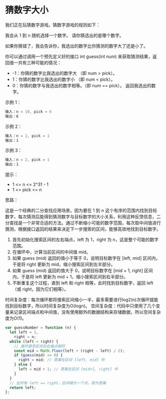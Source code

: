 # 猜数字大小

我们正在玩猜数字游戏。猜数字游戏的规则如下：

我会从 1 到 n 随机选择一个数字。 请你猜选出的是哪个数字。

如果你猜错了，我会告诉你，我选出的数字比你猜测的数字大了还是小了。

你可以通过调用一个预先定义好的接口 int guess(int num) 来获取猜测结果，返回值一共有三种可能的情况：

- -1：你猜的数字比我选出的数字大 （即 num > pick）。
- 1：你猜的数字比我选出的数字小 （即 num < pick）。
- 0：你猜的数字与我选出的数字相等。（即 num == pick）。
  返回我选出的数字。

示例 1：

```javascript
输入：n = 10, pick = 6
输出：6
```

示例 2：

```javascript
输入：n = 1, pick = 1
输出：1
```

示例 3：

```javascript
输入：n = 2, pick = 1
输出：1
```

提示：

- 1 <= n <= 2^31 - 1
- 1 <= pick <= n

思路：

这是一个经典的二分查找应用场景。因为要在 1 到 n 这个有序的范围内找到目标数字，每次猜测后能得到猜测数字与目标数字的大小关系，利用这种反馈信息，二分查找是一个非常合适的方法。通过不断缩小可能的数字范围，每次取中间值进行猜测，根据接口返回的结果来决定下一步搜索的区间，能够高效地找到目标数字。

1. 首先初始化搜索区间的左右端点，left 为 1，right 为 n，这是整个可能的数字范围。
2. 在循环中，计算当前区间的中间值 mid。
3. 如果 guess (mid) 返回的值小于等于 0，说明目标数字在 [left, mid] 区间内，于是将 right 更新为 mid，缩小搜索区间到左半部分。
4. 如果 guess (mid) 返回的值大于 0，说明目标数字在 [mid + 1, right] 区间内，于是将 left 更新为 mid + 1，缩小搜索区间到右半部分。
5. 不断重复这个过程，直到 left 和 right 相等，此时找到目标数字，返回 left（或 right，因为它们相等）。

时间复杂度：每次循环都将搜索区间缩小一半，最多需要进行log2(n)次循环就能找到目标数字，所以时间复杂度为O(logn)。
空间复杂度：代码中只使用了几个变量来记录区间端点和中间值，没有使用额外的数据结构来存储数据，所以空间复杂度为O(1)。

```javascript
var guessNumber = function (n) {
  let left = 1,
    right = n;
  while (left < right) {
    // 循环直至区间左右端点相同
    const mid = Math.floor(left + (right - left) / 2);
    if (guess(mid) <= 0) {
      right = mid; // 答案在区间 [left, mid] 中
    } else {
      left = mid + 1; // 答案在区间 [mid+1, right] 中
    }
  }
  // 此时有 left == right，区间缩为一个点，即为答案
  return left;
};
```
